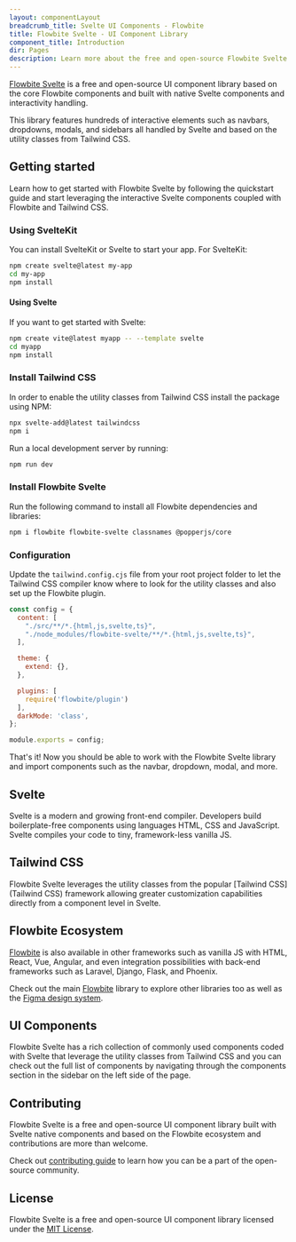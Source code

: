 ```yaml
---
layout: componentLayout
breadcrumb_title: Svelte UI Components - Flowbite
title: Flowbite Svelte - UI Component Library
component_title: Introduction
dir: Pages
description: Learn more about the free and open-source Flowbite Svelte UI components and start building modern web applications using native Svelte components based on Tailwind CSS
---
```


<script>
  import { A } from '$lib'
</script>

[Flowbite Svelte](https://github.com/themesberg/flowbite-svelte) is a free and open-source UI component library based on the core Flowbite components and built with native Svelte components and interactivity handling.

This library features hundreds of interactive elements such as navbars, dropdowns, modals, and sidebars all handled by Svelte and based on the utility classes from Tailwind CSS.

## Getting started

Learn how to get started with Flowbite Svelte by following the quickstart guide and start leveraging the interactive Svelte components coupled with Flowbite and Tailwind CSS.

### Using SvelteKit

You can install SvelteKit or Svelte to start your app. For SvelteKit:

```bash example
npm create svelte@latest my-app
cd my-app
npm install
```

#### Using Svelte

If you want to get started with Svelte:

```bash
npm create vite@latest myapp -- --template svelte
cd myapp
npm install
```

### Install Tailwind CSS

In order to enable the utility classes from Tailwind CSS install the package using NPM:

```bash
npx svelte-add@latest tailwindcss
npm i
```

Run a local development server by running:

```bash
npm run dev
```

### Install Flowbite Svelte

Run the following command to install all Flowbite dependencies and libraries:

```sh
npm i flowbite flowbite-svelte classnames @popperjs/core
```

### Configuration

Update the `tailwind.config.cjs` file from your root project folder to let the Tailwind CSS compiler know where to look for the utility classes and also set up the Flowbite plugin.

```js
const config = {
  content: [
    "./src/**/*.{html,js,svelte,ts}",
    "./node_modules/flowbite-svelte/**/*.{html,js,svelte,ts}",
  ],

  theme: {
    extend: {},
  },

  plugins: [
    require('flowbite/plugin')
  ],
  darkMode: 'class',
};

module.exports = config;
```

That's it! Now you should be able to work with the Flowbite Svelte library and import components such as the navbar, dropdown, modal, and more.

## Svelte

Svelte is a modern and growing front-end compiler. Developers build boilerplate-free components using languages HTML, CSS and JavaScript. Svelte compiles your code to tiny, framework-less vanilla JS.

## Tailwind CSS

Flowbite Svelte leverages the utility classes from the popular [Tailwind CSS](Tailwind CSS) framework allowing greater customization capabilities directly from a component level in Svelte.

## Flowbite Ecosystem

[Flowbite](https://flowbite.com) is also available in other frameworks such as vanilla JS with HTML, React, Vue, Angular, and even integration possibilities with back-end frameworks such as Laravel, Django, Flask, and Phoenix.

Check out the main [Flowbite](https://github.com/themesberg/flowbite) library to explore other libraries too as well as the [Figma design system](https://flowbite.com/figma/).

## UI Components

Flowbite Svelte has a rich collection of commonly used components coded with Svelte that leverage the utility classes from Tailwind CSS and you can check out the full list of components by navigating through the components section in the sidebar on the left side of the page.

## Contributing

Flowbite Svelte is a free and open-source UI component library built with Svelte native components and based on the Flowbite ecosystem and contributions are more than welcome.

Check out <A href='/docs/pages/how-to-contribute'>contributing guide</A> to learn how you can be a part of the open-source community.

## License

Flowbite Svelte is a free and open-source UI component library licensed under the [MIT License](https://github.com/themesberg/flowbite-svelte/blob/main/LICENSE).

